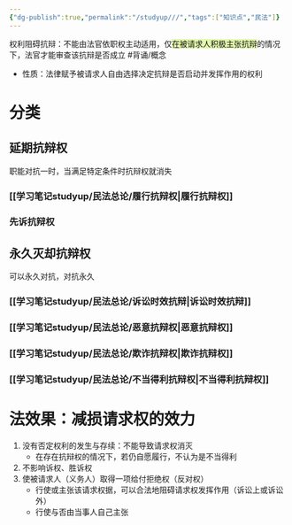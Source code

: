 ```yaml
---
{"dg-publish":true,"permalink":"/studyup///","tags":["知识点","民法"]}
---
```


权利阻碍抗辩：不能由法官依职权主动适用，仅<span style="background:rgba(205, 244, 105, 0.55)">在被请求人积极主张抗辩</span>的情况下，法官才能审查该抗辩是否成立 #背诵/概念 
- 性质：法律赋予被请求人自由选择决定抗辩是否启动并发挥作用的权利
# 分类
## 延期抗辩权
职能对抗一时，当满足特定条件时抗辩权就消失
### [[学习笔记studyup/民法总论/履行抗辩权\|履行抗辩权]]
### 先诉抗辩权
## 永久灭却抗辩权
可以永久对抗，对抗永久
### [[学习笔记studyup/民法总论/诉讼时效抗辩\|诉讼时效抗辩]]
### [[学习笔记studyup/民法总论/恶意抗辩权\|恶意抗辩权]]
### [[学习笔记studyup/民法总论/欺诈抗辩权\|欺诈抗辩权]]
### [[学习笔记studyup/民法总论/不当得利抗辩权\|不当得利抗辩权]]
# 法效果：减损请求权的效力
1. 没有否定权利的发生与存续：不能导致请求权消灭
	- 在存在抗辩权的情况下，若仍自愿履行，不认为是不当得利
2. 不影响诉权、胜诉权
3. 使被请求人（义务人）取得一项给付拒绝权（反对权）
	- 行使或主张该请求权据，可以合法地阻碍请求权发挥作用（诉讼上或诉讼外）
	- 行使与否由当事人自己主张
